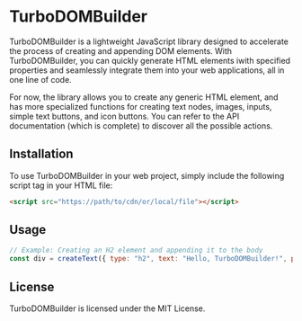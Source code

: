 # TurboDOMBuilder
TurboDOMBuilder is a lightweight JavaScript library designed to accelerate the process of creating and appending DOM elements. With TurboDOMBuilder, you can quickly generate HTML elements iwith specified properties and seamlessly integrate them into your web applications, all in one line of code.

For now, the library allows you to create any generic HTML element, and has more specialized functions for creating text nodes, images, inputs, simple text buttons, and icon buttons. You can refer to the API documentation (which is complete) to discover all the possible actions.

## Installation

To use TurboDOMBuilder in your web project, simply include the following script tag in your HTML file:

```html
<script src="https://path/to/cdn/or/local/file"></script>
```

## Usage
```javascript
// Example: Creating an H2 element and appending it to the body
const div = createText({ type: "h2", text: "Hello, TurboDOMBuilder!", parent: document.body});
```

## License
TurboDOMBuilder is licensed under the MIT License.